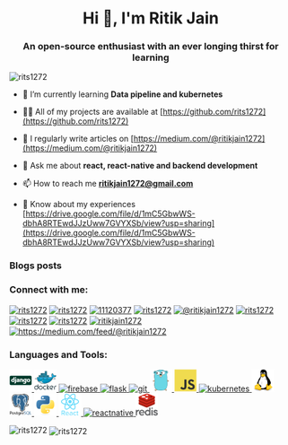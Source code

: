 <h1 align="center">Hi 👋, I'm Ritik Jain</h1>
<h3 align="center">An open-source enthusiast with an ever longing thirst for learning</h3>

<p align="left"> <img src="https://komarev.com/ghpvc/?username=rits1272&label=Profile%20views&color=0e75b6&style=flat" alt="rits1272" /> </p>

- 🌱 I’m currently learning **Data pipeline and kubernetes**

- 👨‍💻 All of my projects are available at [https://github.com/rits1272](https://github.com/rits1272)

- 📝 I regularly write articles on [https://medium.com/@ritikjain1272](https://medium.com/@ritikjain1272)

- 💬 Ask me about **react, react-native and backend development**

- 📫 How to reach me **ritikjain1272@gmail.com**

- 📄 Know about my experiences [https://drive.google.com/file/d/1mC5GbwWS-dbhA8RTEwdJJzUww7GVYXSb/view?usp=sharing](https://drive.google.com/file/d/1mC5GbwWS-dbhA8RTEwdJJzUww7GVYXSb/view?usp=sharing)

### Blogs posts
<!-- BLOG-POST-LIST:START -->
<!-- BLOG-POST-LIST:END -->

<h3 align="left">Connect with me:</h3>
<p align="left">
<a href="https://twitter.com/rits1272" target="blank"><img align="center" src="https://raw.githubusercontent.com/rahuldkjain/github-profile-readme-generator/master/src/images/icons/Social/twitter.svg" alt="rits1272" height="30" width="40" /></a>
<a href="https://linkedin.com/in/rits1272" target="blank"><img align="center" src="https://raw.githubusercontent.com/rahuldkjain/github-profile-readme-generator/master/src/images/icons/Social/linked-in-alt.svg" alt="rits1272" height="30" width="40" /></a>
<a href="https://stackoverflow.com/users/11120377" target="blank"><img align="center" src="https://raw.githubusercontent.com/rahuldkjain/github-profile-readme-generator/master/src/images/icons/Social/stack-overflow.svg" alt="11120377" height="30" width="40" /></a>
<a href="https://instagram.com/rits1272" target="blank"><img align="center" src="https://raw.githubusercontent.com/rahuldkjain/github-profile-readme-generator/master/src/images/icons/Social/instagram.svg" alt="rits1272" height="30" width="40" /></a>
<a href="https://medium.com/@ritikjain1272" target="blank"><img align="center" src="https://raw.githubusercontent.com/rahuldkjain/github-profile-readme-generator/master/src/images/icons/Social/medium.svg" alt="@ritikjain1272" height="30" width="40" /></a>
<a href="https://www.codechef.com/users/rits1272" target="blank"><img align="center" src="https://cdn.jsdelivr.net/npm/simple-icons@3.1.0/icons/codechef.svg" alt="rits1272" height="30" width="40" /></a>
<a href="https://www.hackerrank.com/rits1272" target="blank"><img align="center" src="https://raw.githubusercontent.com/rahuldkjain/github-profile-readme-generator/master/src/images/icons/Social/hackerrank.svg" alt="rits1272" height="30" width="40" /></a>
<a href="https://codeforces.com/profile/rits1272" target="blank"><img align="center" src="https://cdn.jsdelivr.net/npm/simple-icons@3.0.1/icons/codeforces.svg" alt="rits1272" height="30" width="40" /></a>
<a href="https://www.leetcode.com/ritikjain1272" target="blank"><img align="center" src="https://raw.githubusercontent.com/rahuldkjain/github-profile-readme-generator/master/src/images/icons/Social/leet-code.svg" alt="ritikjain1272" height="30" width="40" /></a>
<a href="/https://medium.com/feed/@ritikjain1272" target="blank"><img align="center" src="https://raw.githubusercontent.com/rahuldkjain/github-profile-readme-generator/master/src/images/icons/Social/rss.svg" alt="https://medium.com/feed/@ritikjain1272" height="30" width="40" /></a>
</p>

<h3 align="left">Languages and Tools:</h3>
<p align="left"> <a href="https://www.djangoproject.com/" target="_blank"> <img src="https://raw.githubusercontent.com/devicons/devicon/master/icons/django/django-original.svg" alt="django" width="40" height="40"/> </a> <a href="https://www.docker.com/" target="_blank"> <img src="https://raw.githubusercontent.com/devicons/devicon/master/icons/docker/docker-original-wordmark.svg" alt="docker" width="40" height="40"/> </a> <a href="https://firebase.google.com/" target="_blank"> <img src="https://www.vectorlogo.zone/logos/firebase/firebase-icon.svg" alt="firebase" width="40" height="40"/> </a> <a href="https://flask.palletsprojects.com/" target="_blank"> <img src="https://www.vectorlogo.zone/logos/pocoo_flask/pocoo_flask-icon.svg" alt="flask" width="40" height="40"/> </a> <a href="https://git-scm.com/" target="_blank"> <img src="https://www.vectorlogo.zone/logos/git-scm/git-scm-icon.svg" alt="git" width="40" height="40"/> </a> <a href="https://golang.org" target="_blank"> <img src="https://raw.githubusercontent.com/devicons/devicon/master/icons/go/go-original.svg" alt="go" width="40" height="40"/> </a> <a href="https://developer.mozilla.org/en-US/docs/Web/JavaScript" target="_blank"> <img src="https://raw.githubusercontent.com/devicons/devicon/master/icons/javascript/javascript-original.svg" alt="javascript" width="40" height="40"/> </a> <a href="https://kubernetes.io" target="_blank"> <img src="https://www.vectorlogo.zone/logos/kubernetes/kubernetes-icon.svg" alt="kubernetes" width="40" height="40"/> </a> <a href="https://www.linux.org/" target="_blank"> <img src="https://raw.githubusercontent.com/devicons/devicon/master/icons/linux/linux-original.svg" alt="linux" width="40" height="40"/> </a> <a href="https://www.postgresql.org" target="_blank"> <img src="https://raw.githubusercontent.com/devicons/devicon/master/icons/postgresql/postgresql-original-wordmark.svg" alt="postgresql" width="40" height="40"/> </a> <a href="https://www.python.org" target="_blank"> <img src="https://raw.githubusercontent.com/devicons/devicon/master/icons/python/python-original.svg" alt="python" width="40" height="40"/> </a> <a href="https://reactjs.org/" target="_blank"> <img src="https://raw.githubusercontent.com/devicons/devicon/master/icons/react/react-original-wordmark.svg" alt="react" width="40" height="40"/> </a> <a href="https://reactnative.dev/" target="_blank"> <img src="https://reactnative.dev/img/header_logo.svg" alt="reactnative" width="40" height="40"/> </a> <a href="https://redis.io" target="_blank"> <img src="https://raw.githubusercontent.com/devicons/devicon/master/icons/redis/redis-original-wordmark.svg" alt="redis" width="40" height="40"/> </a> </p>

<p><img align="left" src="https://github-readme-stats.vercel.app/api/top-langs?username=rits1272&show_icons=true&locale=en&layout=compact" alt="rits1272" /></p>

<p>&nbsp;<img align="center" src="https://github-readme-stats.vercel.app/api?username=rits1272&show_icons=true&locale=en" alt="rits1272" /></p>
